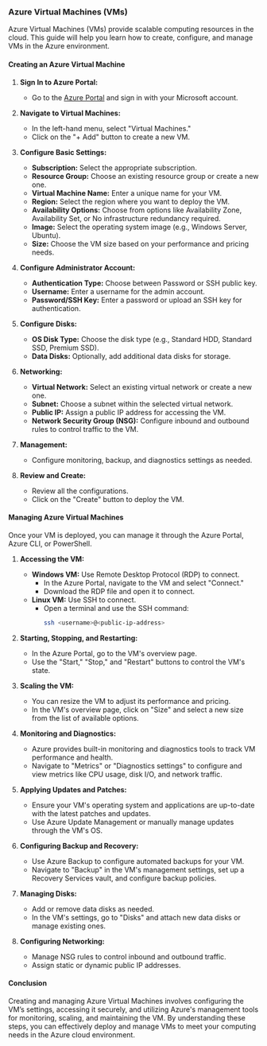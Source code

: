 ### Azure Virtual Machines (VMs)

Azure Virtual Machines (VMs) provide scalable computing resources in the cloud. This guide will help you learn how to create, configure, and manage VMs in the Azure environment.

#### Creating an Azure Virtual Machine

1. **Sign In to Azure Portal:**
   - Go to the [Azure Portal](https://portal.azure.com/) and sign in with your Microsoft account.

2. **Navigate to Virtual Machines:**
   - In the left-hand menu, select "Virtual Machines."
   - Click on the "+ Add" button to create a new VM.

3. **Configure Basic Settings:**
   - **Subscription:** Select the appropriate subscription.
   - **Resource Group:** Choose an existing resource group or create a new one.
   - **Virtual Machine Name:** Enter a unique name for your VM.
   - **Region:** Select the region where you want to deploy the VM.
   - **Availability Options:** Choose from options like Availability Zone, Availability Set, or No infrastructure redundancy required.
   - **Image:** Select the operating system image (e.g., Windows Server, Ubuntu).
   - **Size:** Choose the VM size based on your performance and pricing needs.

4. **Configure Administrator Account:**
   - **Authentication Type:** Choose between Password or SSH public key.
   - **Username:** Enter a username for the admin account.
   - **Password/SSH Key:** Enter a password or upload an SSH key for authentication.

5. **Configure Disks:**
   - **OS Disk Type:** Choose the disk type (e.g., Standard HDD, Standard SSD, Premium SSD).
   - **Data Disks:** Optionally, add additional data disks for storage.

6. **Networking:**
   - **Virtual Network:** Select an existing virtual network or create a new one.
   - **Subnet:** Choose a subnet within the selected virtual network.
   - **Public IP:** Assign a public IP address for accessing the VM.
   - **Network Security Group (NSG):** Configure inbound and outbound rules to control traffic to the VM.

7. **Management:**
   - Configure monitoring, backup, and diagnostics settings as needed.

8. **Review and Create:**
   - Review all the configurations.
   - Click on the "Create" button to deploy the VM.

#### Managing Azure Virtual Machines

Once your VM is deployed, you can manage it through the Azure Portal, Azure CLI, or PowerShell.

1. **Accessing the VM:**
   - **Windows VM:** Use Remote Desktop Protocol (RDP) to connect.
     - In the Azure Portal, navigate to the VM and select "Connect."
     - Download the RDP file and open it to connect.
   - **Linux VM:** Use SSH to connect.
     - Open a terminal and use the SSH command:
       ```sh
       ssh <username>@<public-ip-address>
       ```

2. **Starting, Stopping, and Restarting:**
   - In the Azure Portal, go to the VM's overview page.
   - Use the "Start," "Stop," and "Restart" buttons to control the VM's state.

3. **Scaling the VM:**
   - You can resize the VM to adjust its performance and pricing.
   - In the VM's overview page, click on "Size" and select a new size from the list of available options.

4. **Monitoring and Diagnostics:**
   - Azure provides built-in monitoring and diagnostics tools to track VM performance and health.
   - Navigate to "Metrics" or "Diagnostics settings" to configure and view metrics like CPU usage, disk I/O, and network traffic.

5. **Applying Updates and Patches:**
   - Ensure your VM's operating system and applications are up-to-date with the latest patches and updates.
   - Use Azure Update Management or manually manage updates through the VM's OS.

6. **Configuring Backup and Recovery:**
   - Use Azure Backup to configure automated backups for your VM.
   - Navigate to "Backup" in the VM's management settings, set up a Recovery Services vault, and configure backup policies.

7. **Managing Disks:**
   - Add or remove data disks as needed.
   - In the VM's settings, go to "Disks" and attach new data disks or manage existing ones.

8. **Configuring Networking:**
   - Manage NSG rules to control inbound and outbound traffic.
   - Assign static or dynamic public IP addresses.

#### Conclusion

Creating and managing Azure Virtual Machines involves configuring the VM’s settings, accessing it securely, and utilizing Azure's management tools for monitoring, scaling, and maintaining the VM. By understanding these steps, you can effectively deploy and manage VMs to meet your computing needs in the Azure cloud environment.